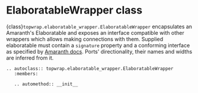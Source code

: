 # ElaboratableWrapper class

{class}`topwrap.elaboratable_wrapper.ElaboratableWrapper` encapsulates an Amaranth's Elaboratable and exposes an interface compatible with other wrappers which allows making connections with them.
Supplied elaboratable must contain a `signature` property and a conforming interface as specified by [Amaranth docs](https://amaranth-lang.org/rfcs/0002-interfaces.html).
Ports' directionality, their names and widths are inferred from it.

```{eval-rst}
.. autoclass:: topwrap.elaboratable_wrapper.ElaboratableWrapper
   :members:

   .. automethod:: __init__
```
